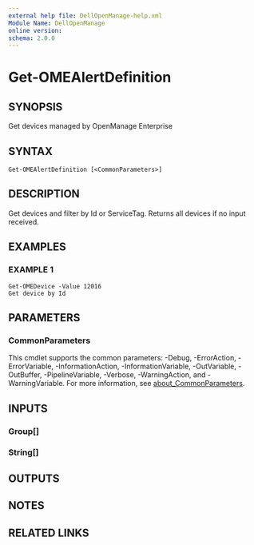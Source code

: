 ```yaml
---
external help file: DellOpenManage-help.xml
Module Name: DellOpenManage
online version:
schema: 2.0.0
---
```


# Get-OMEAlertDefinition

## SYNOPSIS
Get devices managed by OpenManage Enterprise

## SYNTAX

```
Get-OMEAlertDefinition [<CommonParameters>]
```

## DESCRIPTION
Get devices and filter by Id or ServiceTag.
Returns all devices if no input received.

## EXAMPLES

### EXAMPLE 1
```
Get-OMEDevice -Value 12016
Get device by Id
```

## PARAMETERS

### CommonParameters
This cmdlet supports the common parameters: -Debug, -ErrorAction, -ErrorVariable, -InformationAction, -InformationVariable, -OutVariable, -OutBuffer, -PipelineVariable, -Verbose, -WarningAction, and -WarningVariable. For more information, see [about_CommonParameters](http://go.microsoft.com/fwlink/?LinkID=113216).

## INPUTS

### Group[]
### String[]
## OUTPUTS

## NOTES

## RELATED LINKS

